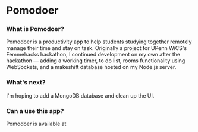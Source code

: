 # Pomodoer
### What is Pomodoer?

Pomodoer is a productivity app to help students studying together remotely manage their time and stay on task. Originally a project for UPenn WiCS's Femmehacks hackathon, I continued development on my own after the hackathon — adding a working timer, to do list, rooms functionality using WebSockets, and a makeshift database hosted on my Node.js server.

### What's next?

I'm hoping to add a MongoDB database and clean up the UI.

### Can a use this app?

Pomodoer is available at 

